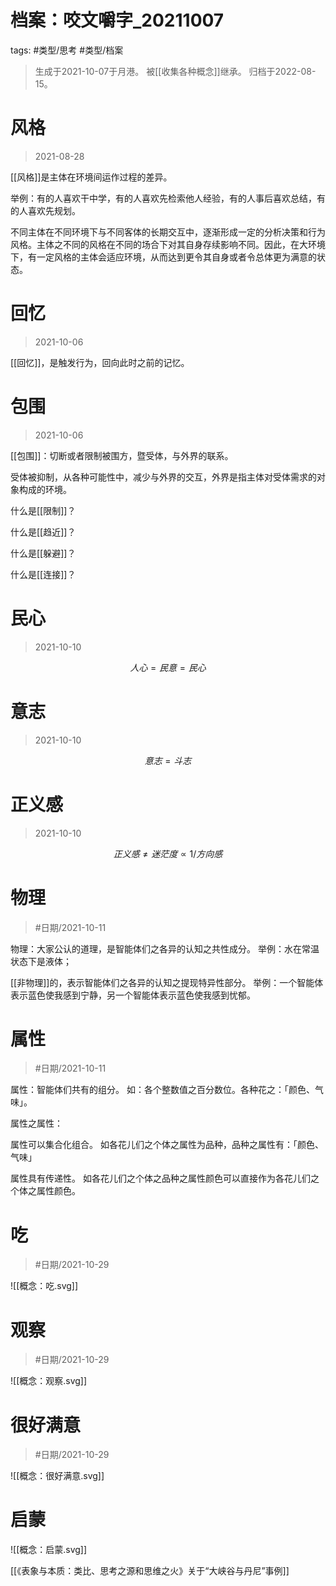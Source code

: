 # 档案：咬文嚼字_20211007

tags: #类型/思考 #类型/档案  

> 生成于2021-10-07于月港。
> 被[[收集各种概念]]继承。
> 归档于2022-08-15。

# 风格

> 2021-08-28


[[风格]]是主体在环境间运作过程的差异。

举例：有的人喜欢干中学，有的人喜欢先检索他人经验，有的人事后喜欢总结，有的人喜欢先规划。

不同主体在不同环境下与不同客体的长期交互中，逐渐形成一定的分析决策和行为风格。主体之不同的风格在不同的场合下对其自身存续影响不同。因此，在大环境下，有一定风格的主体会适应环境，从而达到更令其自身或者令总体更为满意的状态。




# 回忆

> 2021-10-06

[[回忆]]，是触发行为，回向此时之前的记忆。

  

# 包围

> 2021-10-06

[[包围]]：切断或者限制被围方，暨受体，与外界的联系。

受体被抑制，从各种可能性中，减少与外界的交互，外界是指主体对受体需求的对象构成的环境。

什么是[[限制]]？

什么是[[趋近]]？

什么是[[躲避]]？

什么是[[连接]]？



# 民心


> 2021-10-10

$$
人心=民意=民心
$$

# 意志


> 2021-10-10

$$
意志=斗志
$$


# 正义感

> 2021-10-10

$$
正义感 \neq 迷茫度 \propto 1/方向感
$$




# 物理
> #日期/2021-10-11

物理：大家公认的道理，是智能体们之各异的认知之共性成分。
举例：水在常温状态下是液体；

[[非物理]]的，表示智能体们之各异的认知之提现特异性部分。
举例：一个智能体表示蓝色使我感到宁静，另一个智能体表示蓝色使我感到忧郁。


# 属性

> #日期/2021-10-11

属性：智能体们共有的组分。
如：各个整数值之百分数位。各种花之：「颜色、气味」。

属性之属性：

属性可以集合化组合。
如各花儿们之个体之属性为品种，品种之属性有：「颜色、气味」

属性具有传递性。
如各花儿们之个体之品种之属性颜色可以直接作为各花儿们之个体之属性颜色。




# 吃

>  #日期/2021-10-29 

![[概念：吃.svg]]



# 观察

>  #日期/2021-10-29 

![[概念：观察.svg]]



# 很好满意

>  #日期/2021-10-29 


![[概念：很好满意.svg]]



# 启蒙

![[概念：启蒙.svg]]

[[《表象与本质：类比、思考之源和思维之火》关于“大峡谷与丹尼”事例]]